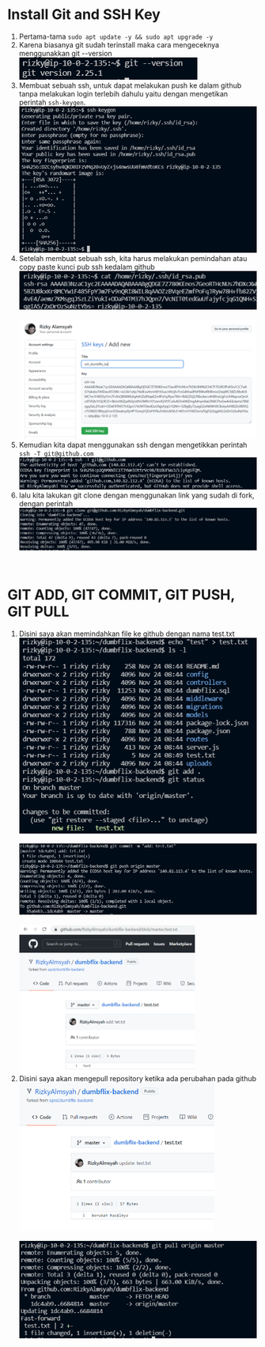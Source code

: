 # Install Git and SSH Key
1. Pertama-tama `sudo apt update -y && sudo apt upgrade -y`
2. Karena biasanya git sudah terinstall maka cara mengeceknya menggunakkan git --version
    <br>
   <img src=".image/2.PNG" >
   <br>
3. Membuat sebuah ssh, untuk dapat melakukan push ke dalam github tanpa melakukan login terlebih dahulu yaitu dengan mengetikan perintah `ssh-keygen`.
   <br>
   <img src=".image/3.PNG" >
   <br>
4. Setelah membuat sebuah ssh, kita harus melakukan pemindahan atau copy paste kunci pub ssh kedalam github
   <br>
   <img src=".image/4.PNG" >
   <br>
   <br>
   <img src=".image/4_1.PNG" >
   <br>
5. Kemudian kita dapat menggunakan ssh dengan mengetikkan perintah `ssh -T git@github.com`
   <br>
   <img src=".image/5.PNG" >
   <br>
6. lalu kita lakukan git clone dengan menggunakan link yang sudah di fork, dengan perintah
   <br>
   <img src=".image/6.PNG" >
   <br>
<br>

# GIT ADD, GIT COMMIT, GIT PUSH, GIT PULL

1. Disini saya akan memindahkan file ke github dengan nama test.txt
   <br>
   <img src=".image/7.PNG" >
   <br>
   <br>
   <img src=".image/7_1.PNG" >
   <br>
   <br>
   <img src=".image/7_2.PNG" height=300>
   <br>
2. Disini saya akan mengepull repository ketika ada perubahan pada github
   <br>
   <img src=".image/8.PNG" height=300>
   <br>
   <br>
   <img src=".image/8_1.PNG">
   <br>
   